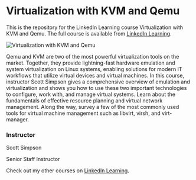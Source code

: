 # Virtualization with KVM and Qemu
This is the repository for the LinkedIn Learning course Virtualization with KVM and Qemu. The full course is available from [LinkedIn Learning][lil-course-url].

![Virtualization with KVM and Qemu][lil-thumbnail-url] 

Qemu and KVM are two of the most powerful virtualization tools on the market. Together, they provide lightning-fast hardware emulation and system virtualization on Linux systems, enabling solutions for modern IT workflows that utilize virtual devices and virtual machines. In this course, instructor Scott Simpson gives a comprehensive overview of emulation and virtualization and shows you how to use these two important technologies to configure, work with, and manage virtual systems. Learn about the fundamentals of effective resource planning and virtual network management. Along the way, survey a few of the most commonly used tools for virtual machine management such as libvirt, virsh, and virt-manager.


### Instructor

Scott Simpson 
                            
Senior Staff Instructor

                            

Check out my other courses on [LinkedIn Learning](https://www.linkedin.com/learning/instructors/scott-simpson).

[lil-course-url]: https://www.linkedin.com/learning/virtualization-with-kvm-and-qemu?dApp=59033956
[lil-thumbnail-url]: https://media.licdn.com/dms/image/C560DAQFEX2jUB0MSnQ/learning-public-crop_675_1200/0/1674068386386?e=2147483647&v=beta&t=G_vkePfB_2bkqxQcg4GE2ats7LIV7UuisFzAB8jm1WY
